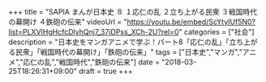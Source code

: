 +++
title =  "SAPIA まんが日本史 ８ １応仁の乱 ２立ち上がる民衆 ３戦国時代の幕開け ４鉄砲の伝来"
videoUrl = "https://youtu.be/embed/ScYtyIUf5N0?list=PLXVIHgHcfcDlyhQnj7_37jDPss_XCh-2U?rel=0"
categories = ["社会"]
description = "日本史をマンガアニメで学ぶ！パート8「応仁の乱」「立ち上がる民衆」「戦国時代の幕開け」「鉄砲の伝来」"
tags = ["日本史","マンガ","アニメ","応仁の乱","戦国時代","鉄砲の伝来"]
date = "2018-03-25T18:26:31+09:00"
draft = true
+++

